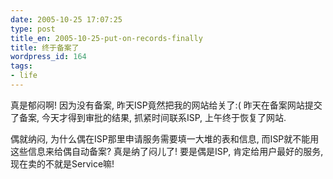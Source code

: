 ```yaml
---
date: 2005-10-25 17:07:25
type: post
title_en: 2005-10-25-put-on-records-finally
title: 终于备案了
wordpress_id: 164
tags:
- life
---
```


真是郁闷啊! 因为没有备案, 昨天ISP竟然把我的网站给关了:( 昨天在备案网站提交了备案, 今天才得到审批的结果, 抓紧时间联系ISP,  上午终于恢复了网站.

偶就纳闷, 为什么偶在ISP那里申请服务需要填一大堆的表和信息, 而ISP就不能用这些信息来给偶自动备案? 真是纳了闷儿了! 要是偶是ISP, 肯定给用户最好的服务, 现在卖的不就是Service嘛!
